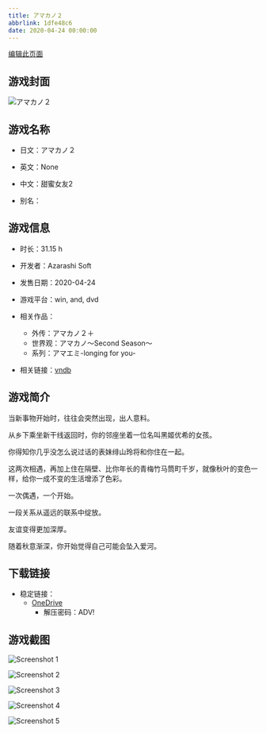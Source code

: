 ```yaml
---
title: アマカノ２
abbrlink: 1dfe48c6
date: 2020-04-24 00:00:00
---
```

[编辑此页面](https://github.com/ACG-3/ADV3-source/blob/main/source/_posts/games/%E3%82%A2%E3%83%9E%E3%82%AB%E3%83%8E%EF%BC%92.md)

## 游戏封面

![アマカノ２](https://pan.timero.xyz/onedrive/img_lib_001/%E3%82%A2%E3%83%9E%E3%82%AB%E3%83%8E%EF%BC%92_cover.avif)


## 游戏名称

- 日文：アマカノ２
- 英文：None
- 中文：甜蜜女友2

- 别名：


## 游戏信息

- 时长：31.15 h
- 开发者：Azarashi Soft
- 发售日期：2020-04-24
- 游戏平台：win, and, dvd
- 相关作品：
   - 外传：アマカノ２＋
   - 世界观：アマカノ～Second Season～
   - 系列：アマエミ-longing for you-

- 相关链接：[vndb](https://vndb.org/v26307)


## 游戏简介

当新事物开始时，往往会突然出现，出人意料。

从乡下乘坐新干线返回时，你的邻座坐着一位名叫黑姬优希的女孩。

你得知你几乎没怎么说过话的表妹绯山玲将和你住在一起。

这两次相遇，再加上住在隔壁、比你年长的青梅竹马筒町千岁，就像秋叶的变色一样，给你一成不变的生活增添了色彩。

一次偶遇，一个开始。

一段关系从遥远的联系中绽放。

友谊变得更加深厚。

随着秋意渐深，你开始觉得自己可能会坠入爱河。




## 下载链接

- 稳定链接：
    - [OneDrive](https://pan.timero.xyz/onedrive/adv_lib_001/%E3%82%A2%E3%83%9E%E3%82%AB%E3%83%8E%EF%BC%92)
        - 解压密码：ADV!



## 游戏截图


![Screenshot 1](https://pan.timero.xyz/onedrive/img_lib_001/%E3%82%A2%E3%83%9E%E3%82%AB%E3%83%8E%EF%BC%92_Screenshot_1.avif)

![Screenshot 2](https://pan.timero.xyz/onedrive/img_lib_001/%E3%82%A2%E3%83%9E%E3%82%AB%E3%83%8E%EF%BC%92_Screenshot_2.avif)

![Screenshot 3](https://pan.timero.xyz/onedrive/img_lib_001/%E3%82%A2%E3%83%9E%E3%82%AB%E3%83%8E%EF%BC%92_Screenshot_3.avif)

![Screenshot 4](https://pan.timero.xyz/onedrive/img_lib_001/%E3%82%A2%E3%83%9E%E3%82%AB%E3%83%8E%EF%BC%92_Screenshot_4.avif)

![Screenshot 5](https://pan.timero.xyz/onedrive/img_lib_001/%E3%82%A2%E3%83%9E%E3%82%AB%E3%83%8E%EF%BC%92_Screenshot_5.avif)

